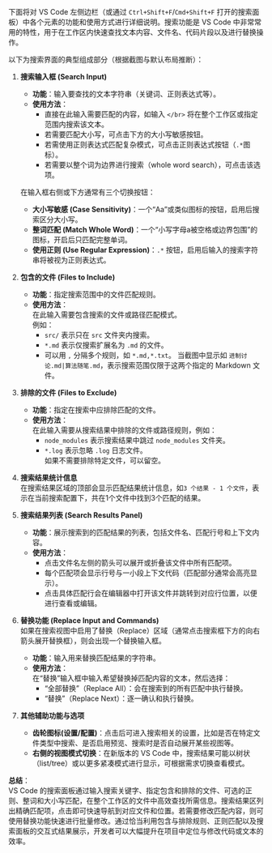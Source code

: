 下面将对 VS Code 左侧边栏（或通过 `Ctrl+Shift+F`/`Cmd+Shift+F` 打开的搜索面板）中各个元素的功能和使用方式进行详细说明。搜索功能是 VS Code 中非常常用的特性，用于在工作区内快速查找文本内容、文件名、代码片段以及进行替换操作。

以下为搜索界面的典型组成部分（根据截图与默认布局推断）：

1. **搜索输入框 (Search Input)**
   - **功能**：输入要查找的文本字符串（关键词、正则表达式等）。
   - **使用方法**：  
     - 直接在此输入需要匹配的内容，如输入 `</br>` 将在整个工作区或指定范围内搜索该文本。  
     - 若需要匹配大小写，可点击下方的大小写敏感按钮。  
     - 若需使用正则表达式匹配复杂模式，可点击正则表达式按钮（`.*`图标）。  
     - 若需要以整个词为边界进行搜索（whole word search），可点击该选项。  
   
   在输入框右侧或下方通常有三个切换按钮：
   - **大小写敏感 (Case Sensitivity)**：一个“Aa”或类似图标的按钮，启用后搜索区分大小写。
   - **整词匹配 (Match Whole Word)**：一个“小写字母a被空格或边界包围”的图标，开启后只匹配完整单词。
   - **使用正则 (Use Regular Expression)**：`.*` 按钮，启用后输入的搜索字符串将被视为正则表达式。

2. **包含的文件 (Files to Include)**  
   - **功能**：指定搜索范围中的文件匹配规则。  
   - **使用方法**：  
     在此输入需要包含搜索的文件或路径匹配模式。  
     例如：  
     - `src/` 表示只在 `src` 文件夹内搜索。  
     - `*.md` 表示仅搜索扩展名为 `.md` 的文件。  
     - 可以用 `,` 分隔多个规则，如 `*.md,*.txt`。
     当截图中显示如 `进制讨论.md|算法随笔.md`，表示搜索范围仅限于这两个指定的 Markdown 文件。

3. **排除的文件 (Files to Exclude)**  
   - **功能**：指定在搜索中应排除匹配的文件。  
   - **使用方法**：  
     在此输入需要从搜索结果中排除的文件或路径规则，例如：  
     - `node_modules` 表示搜索结果中跳过 `node_modules` 文件夹。  
     - `*.log` 表示忽略 `.log` 日志文件。  
   如果不需要排除特定文件，可以留空。

4. **搜索结果统计信息**  
   在搜索结果区域的顶部会显示匹配结果统计信息，如`3 个结果 - 1 个文件`，表示在当前搜索配置下，共在1个文件中找到3个匹配的结果。

5. **搜索结果列表 (Search Results Panel)**  
   - **功能**：展示搜索到的匹配结果的列表，包括文件名、匹配行号和上下文内容。
   - **使用方法**：  
     - 点击文件名左侧的箭头可以展开或折叠该文件中所有匹配项。  
     - 每个匹配项会显示行号与一小段上下文代码（匹配部分通常会高亮显示）。  
     - 点击具体匹配行会在编辑器中打开该文件并跳转到对应行位置，以便进行查看或编辑。

6. **替换功能 (Replace Input and Commands)**  
   如果在搜索视图中启用了替换（Replace）区域（通常点击搜索框下方的向右箭头展开替换框），则会出现一个替换输入框。  
   - **功能**：输入用来替换匹配结果的字符串。  
   - **使用方法**：  
     在“替换”输入框中输入希望替换掉匹配内容的文本，然后选择：  
     - “全部替换”（Replace All）：会在搜索到的所有匹配中执行替换。  
     - “替换”（Replace Next）：逐一确认和执行替换。

7. **其他辅助功能与选项**  
   - **齿轮图标(设置/配置)**：点击后可进入搜索相关的设置，比如是否在特定文件类型中搜索、是否启用预览、搜索时是否自动展开某些视图等。
   - **右侧的视图模式切换**：在新版本的 VS Code 中，搜索结果可能以树状（list/tree）或以更多紧凑模式进行显示，可根据需求切换查看模式。

**总结**：  
VS Code 的搜索面板通过输入搜索关键字、指定包含和排除的文件、可选的正则、整词和大小写匹配，在整个工作区的文件中高效查找所需信息。搜索结果区列出精确匹配项，点击即可快速导航到对应文件和位置。若需要修改匹配内容，则可使用替换功能快速进行批量修改。通过恰当利用包含与排除规则、正则匹配以及搜索面板的交互式结果展示，开发者可以大幅提升在项目中定位与修改代码或文本的效率。